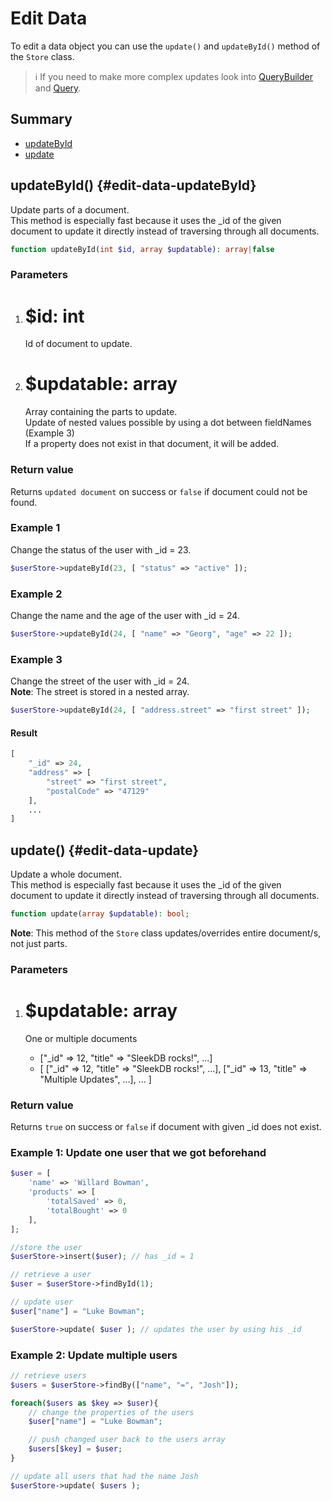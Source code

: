 <!--METADATA
{
    "title": "Edit Data",
    "url": "edit-data",
    "icon": "hammer"
}
!METADATA-->

# Edit Data

To edit a data object you can use the `update()` and `updateById()` method of the `Store` class.

> ℹ️ If you need to make more complex updates look into <a class="gotoblock" href="/#/query-builder">QueryBuilder</a> and <a class="gotoblock" href="/#/query">Query</a>.

## Summary

- <a class="gotoblock" href="#/edit-data#updateById">updateById</a>
- <a class="gotoblock" href="#/edit-data#update">update</a>

## updateById() {#edit-data-updateById}

Update parts of a document.<br/>
This method is especially fast because it uses the \_id of the given document to update it directly instead of traversing through all documents.

```php
function updateById(int $id, array $updatable): array|false
```

### Parameters

1. # $id: int
   Id of document to update.
2. # $updatable: array
   Array containing the parts to update.<br/>
   Update of nested values possible by using a dot between fieldNames (Example 3)<br/>
   If a property does not exist in that document, it will be added.

### Return value
Returns `updated document` on success or `false` if document could not be found.

### Example 1

Change the status of the user with \_id = 23.

```php
$userStore->updateById(23, [ "status" => "active" ]);
```

### Example 2

Change the name and the age of the user with \_id = 24.

```php
$userStore->updateById(24, [ "name" => "Georg", "age" => 22 ]);
```

### Example 3

Change the street of the user with \_id = 24.<br/>
**Note**: The street is stored in a nested array.

```php
$userStore->updateById(24, [ "address.street" => "first street" ]);
```

#### Result

```php
[
    "_id" => 24,
    "address" => [
        "street" => "first street",
        "postalCode" => "47129"
    ],
    ...
]
```


## update() {#edit-data-update}

Update a whole document.<br/>
This method is especially fast because it uses the \_id of the given document to update it directly instead of traversing through all documents.

```php
function update(array $updatable): bool;
```

**Note**: This method of the `Store` class updates/overrides entire document/s, not just parts.

### Parameters

1. # $updatable: array

   One or multiple documents

   - ["_id" => 12, "title" => "SleekDB rocks!", ...]
   - [ ["_id" => 12, "title" => "SleekDB rocks!", ...], ["_id" => 13, "title" => "Multiple Updates", ...], ... ]

### Return value

Returns `true` on success or `false` if document with given \_id does not exist.

### Example 1: Update one user that we got beforehand

```php
$user = [
    'name' => 'Willard Bowman',
    'products' => [
        'totalSaved' => 0,
        'totalBought' => 0
    ],
];

//store the user
$userStore->insert($user); // has _id = 1

// retrieve a user
$user = $userStore->findById(1);

// update user
$user["name"] = "Luke Bowman";

$userStore->update( $user ); // updates the user by using his _id
```

### Example 2: Update multiple users

```php
// retrieve users
$users = $userStore->findBy(["name", "=", "Josh"]);

foreach($users as $key => $user){
    // change the properties of the users
    $user["name"] = "Luke Bowman";

    // push changed user back to the users array
    $users[$key] = $user;
}

// update all users that had the name Josh
$userStore->update( $users );
```
